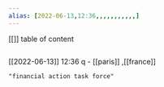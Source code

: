 ```yaml
---
alias: [2022-06-13,12:36,,,,,,,,,,,]
---
```

[[]]
table of content
```toc
```

[[2022-06-13]] 12:36
q - [[paris]] ,[[france]]
```query
"financial action task force"
```
